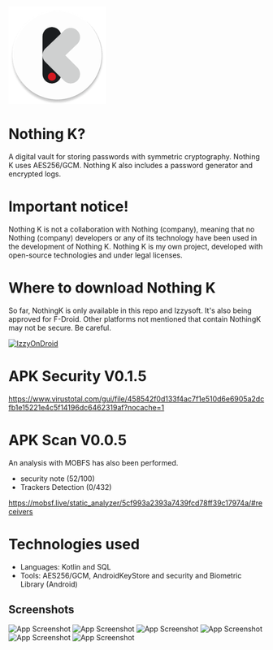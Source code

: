 


![App Screenshot](https://github.com/cuadratico/NothingK/blob/master/fastlane/metadata/android/en-US/images/icon.png)

# Nothing K?

A digital vault for storing passwords with symmetric cryptography. Nothing K uses AES256/GCM.
Nothing K also includes a password generator and encrypted logs.

# Important notice!
Nothing K is not a collaboration with Nothing (company), meaning that no Nothing (company) developers or any of its technology have been used in the development of Nothing K. Nothing K is my own project, developed with open-source technologies and under legal licenses.

# Where to download Nothing K
So far, NothingK is only available in this repo and Izzysoft. It's also being approved for F-Droid.
Other platforms not mentioned that contain NothingK may not be secure.
Be careful.

[![IzzyOnDroid](https://gitlab.com/IzzyOnDroid/repo/-/raw/master/assets/IzzyOnDroid.png)](https://apt.izzysoft.de/packages/com.nothingsecure)

# APK Security V0.1.5
https://www.virustotal.com/gui/file/458542f0d133f4ac7f1e510d6e6905a2dcfb1e15221e4c5f14196dc6462319af?nocache=1

# APK Scan V0.0.5
An analysis with MOBFS has also been performed.
- security note (52/100)
- Trackers Detection (0/432)

https://mobsf.live/static_analyzer/5cf993a2393a7439fcd78ff39c17974a/#receivers


# Technologies used
 - Languages: Kotlin and SQL
 - Tools: AES256/GCM, AndroidKeyStore and security and Biometric Library (Android)

 ## Screenshots

![App Screenshot](https://github.com/cuadratico/NothingK/blob/master/fastlane/metadata/android/en-US/images/phoneScreenshots/image_1.png)
![App Screenshot](https://github.com/cuadratico/NothingK/blob/master/fastlane/metadata/android/en-US/images/phoneScreenshots/image_2.png)
![App Screenshot](https://github.com/cuadratico/NothingK/blob/master/fastlane/metadata/android/en-US/images/phoneScreenshots/image_3.png)
![App Screenshot](https://github.com/cuadratico/NothingK/blob/master/fastlane/metadata/android/en-US/images/phoneScreenshots/image_4.png)
![App Screenshot](https://github.com/cuadratico/NothingK/blob/master/fastlane/metadata/android/en-US/images/phoneScreenshots/image_5.png)
![App Screenshot](https://github.com/cuadratico/NothingK/blob/master/fastlane/metadata/android/en-US/images/phoneScreenshots/image_6.png)


